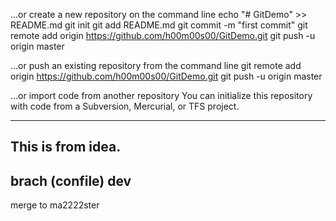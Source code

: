 …or create a new repository on the command line
echo "# GitDemo" >> README.md
git init
git add README.md
git commit -m "first commit"
git remote add origin https://github.com/h00m00s00/GitDemo.git
git push -u origin master
                
…or push an existing repository from the command line
git remote add origin https://github.com/h00m00s00/GitDemo.git
git push -u origin master

…or import code from another repository
You can initialize this repository with code from a Subversion, Mercurial, or TFS project.

---------
This is from idea.
---------
brach (confile) dev
---------
merge to ma2222ster
